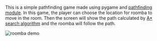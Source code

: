 This is a simple pathfinding game made using pygame and [pathfinding module](https://pypi.org/project/pathfinding/). In this game, the player can choose the location for roomba to move in the room. Then the screen will show the path calculated by [A* search algorithm](https://en.wikipedia.org/wiki/A*_search_algorithm) and the roomba will follow the path.

![roomba demo](https://user-images.githubusercontent.com/87100087/158276579-56561b2d-060c-420b-ac8b-f5c5360e6418.png)
